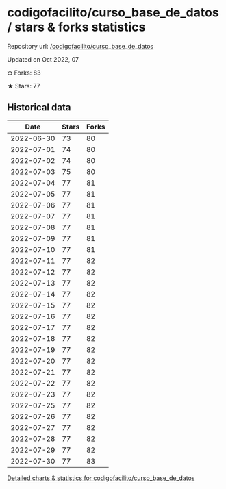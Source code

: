 # codigofacilito/curso_base_de_datos / stars & forks statistics

Repository url: [/codigofacilito/curso_base_de_datos](https://github.com/codigofacilito/curso_base_de_datos)

Updated on Oct 2022, 07

☋ Forks: 83

★ Stars: 77

## Historical data
| Date | Stars | Forks |
|------|-------|-------|
| 2022-06-30 | 73 | 80 | 
| 2022-07-01 | 74 | 80 | 
| 2022-07-02 | 74 | 80 | 
| 2022-07-03 | 75 | 80 | 
| 2022-07-04 | 77 | 81 | 
| 2022-07-05 | 77 | 81 | 
| 2022-07-06 | 77 | 81 | 
| 2022-07-07 | 77 | 81 | 
| 2022-07-08 | 77 | 81 | 
| 2022-07-09 | 77 | 81 | 
| 2022-07-10 | 77 | 81 | 
| 2022-07-11 | 77 | 82 | 
| 2022-07-12 | 77 | 82 | 
| 2022-07-13 | 77 | 82 | 
| 2022-07-14 | 77 | 82 | 
| 2022-07-15 | 77 | 82 | 
| 2022-07-16 | 77 | 82 | 
| 2022-07-17 | 77 | 82 | 
| 2022-07-18 | 77 | 82 | 
| 2022-07-19 | 77 | 82 | 
| 2022-07-20 | 77 | 82 | 
| 2022-07-21 | 77 | 82 | 
| 2022-07-22 | 77 | 82 | 
| 2022-07-23 | 77 | 82 | 
| 2022-07-25 | 77 | 82 | 
| 2022-07-26 | 77 | 82 | 
| 2022-07-27 | 77 | 82 | 
| 2022-07-28 | 77 | 82 | 
| 2022-07-29 | 77 | 82 | 
| 2022-07-30 | 77 | 83 | 


[Detailed charts & statistics for codigofacilito/curso_base_de_datos](https://reviewgithub.com/rep/codigofacilito/curso_base_de_datos)
